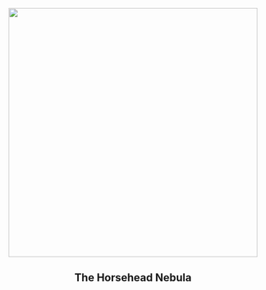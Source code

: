 
<p align="center"><img src="https://apod.nasa.gov/apod/image/2411/Horsehead_Lin_960.jpg" width="500" height="500"></p>
<h2 align="center"> The Horsehead Nebula </h2>
